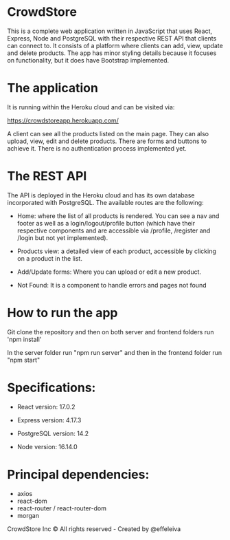 # CrowdStore
This is a complete web application written in JavaScript that uses React, Express, Node and PostgreSQL with their respective REST API that clients can connect to. It consists of a platform where clients can add, view, update and delete products. The app has minor styling details because it focuses on functionality, but it does have Bootstrap implemented.

# The application
It is running within the Heroku cloud and can be visited via:

https://crowdstoreapp.herokuapp.com/

A client can see all the products listed on the main page. They can also upload, view, edit and delete products. There are forms and buttons to achieve it. There is no authentication process implemented yet.

# The REST API
The API is deployed in the Heroku cloud and has its own database incorporated with PostgreSQL. The available routes are the following:

- Home: where the list of all products is rendered. You can see a nav and footer as well as a login/logout/profile button (which have their respective components and are accessible via /profile, /register and /login but not yet implemented).

- Products view: a detailed view of each product, accessible by clicking on a product in the list.

- Add/Update forms: Where you can upload or edit a new product.

- Not Found: It is a component to handle errors and pages not found

# How to run the app
Git clone the repository and then on both server and frontend folders run 'npm install'

In the server folder run "npm run server" and then in the frontend folder run "npm start"

# Specifications:

* React version: 17.0.2

* Express version: 4.17.3

* PostgreSQL version: 14.2

* Node version: 16.14.0

# Principal dependencies:

* axios
* react-dom
* react-router / react-router-dom
* morgan

CrowdStore Inc © All rights reserved - Created by @effeleiva 
